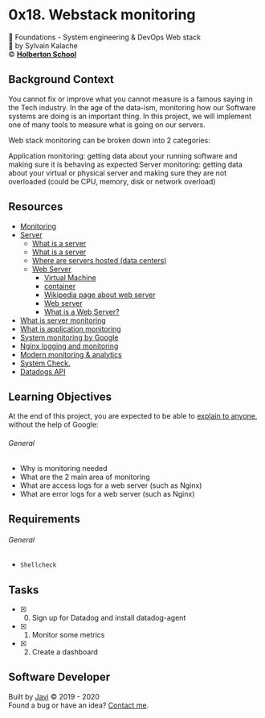 # 0x18. Webstack monitoring
:open_file_folder: Foundations - System engineering & DevOps  Web stack  
:bust_in_silhouette: by Sylvain Kalache  
:copyright: **[Holberton School](https://www.holbertonschool.com/)**

## Background Context
You cannot fix or improve what you cannot measure is a famous saying in the Tech industry. In the age of the data-ism, monitoring how our Software systems are doing is an important thing. In this project, we will implement one of many tools to measure what is going on our servers.

Web stack monitoring can be broken down into 2 categories:

Application monitoring: getting data about your running software and making sure it is behaving as expected
Server monitoring: getting data about your virtual or physical server and making sure they are not overloaded (could be CPU, memory, disk or network overload)

## Resources
* [Monitoring](https://intranet.hbtn.io/concepts/13)
* [Server](https://intranet.hbtn.io/concepts/67)
  - [What is a server](https://en.wikipedia.org/wiki/Server_(computing)#Hardware_requirement)
  - [What is a server](https://www.youtube.com/watch?v=B1ANfsDyjeA)
  - [Where are servers hosted (data centers)](https://www.youtube.com/watch?v=iuqXFC_qIvA&feature=youtu.be&t=33)
  - [Web Server](https://intranet.hbtn.io/concepts/17)
    - [Virtual Machine](https://en.wikipedia.org/wiki/Virtual_machine)
    - [container](https://www.cio.com/article/2924995/what-are-containers-and-why-do-you-need-them.html)
    - [Wikipedia page about web server](https://en.wikipedia.org/wiki/Web_server)
    - [Web server](https://whatis.techtarget.com/definition/Web-server)
    - [What is a Web Server?](https://developer.mozilla.org/en-US/docs/Learn/Common_questions/What_is_a_web_server)
* [What is server monitoring](https://www.sumologic.com/glossary/server-monitoring/)
* [What is application monitoring](https://en.wikipedia.org/wiki/Application_performance_management)
* [System monitoring by Google](https://landing.google.com/sre/sre-book/chapters/monitoring-distributed-systems/)
* [Nginx logging and monitoring](https://docs.nginx.com/nginx/admin-guide/monitoring/logging/)
* [Modern monitoring & analytics](https://www.datadoghq.com/)
* [System Check.](https://docs.datadoghq.com/integrations/system/)
* [Datadogs API](https://docs.datadoghq.com/api/v1/dashboards/#get-all-dashboards)

## Learning Objectives
At the end of this project, you are expected to be able to [explain to anyone](https://fs.blog/2012/04/feynman-technique/), without the help of Google:
###### General
* Why is monitoring needed
* What are the 2 main area of monitoring
* What are access logs for a web server (such as Nginx)
* What are error logs for a web server (such as Nginx)

## Requirements
###### General
* ```Shellcheck```

## Tasks
* [x] 0. Sign up for Datadog and install datadog-agent
* [x] 1. Monitor some metrics
* [x] 2. Create a dashboard

## Software Developer
Built by [Javi](https://github.com/javi0b01) :copyright: 2019 - 2020  
Found a bug or have an idea? [Contact me](https://www.linkedin.com/in/javi0b01/).
